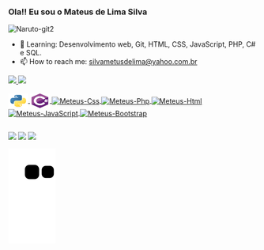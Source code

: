 ### Ola!! Eu sou o Mateus de Lima Silva

![Naruto-git2](https://user-images.githubusercontent.com/89278014/195966401-c8d3c09b-91c3-46b5-ae9e-8bcc35f9d9aa.gif)


- 🌱 Learning: Desenvolvimento web, Git, HTML, CSS, JavaScript, PHP, C# e SQL.
- 📫 How to reach me: silvametusdelima@yahoo.com.br
<div>
  <a href="https://github.com/MateusdeLima">
  <img height="180em" src="https://github-readme-stats.vercel.app/api?username=MateusdeLima&show_icons=true&theme=dracula&include_all_commits=true&count_private=true"/>
  <img height="180em" src="https://github-readme-stats.vercel.app/api/top-langs/?username=MateusdeLima&layout=compact&langs_count=7&theme=dracula"/
</div>
<div style="display: inline_block"><br>
  <img align="center" alt="Rafa-Python" height="30" width="40" src="https://raw.githubusercontent.com/devicons/devicon/master/icons/python/python-original.svg">
  <img align="center" alt="Rafa-Csharp" height="30" width="40" src="https://raw.githubusercontent.com/devicons/devicon/master/icons/csharp/csharp-original.svg">
  <img align="center" alt="Meteus-Css" heitght="30" width="40" src="https://cdn.jsdelivr.net/gh/devicons/devicon/icons/css3/css3-original-wordmark.svg" />
  <img align="center" alt="Meteus-Php" heitght="30" width="40" src="https://cdn.jsdelivr.net/gh/devicons/devicon/icons/php/php-plain.svg" />         
  <img align="center" alt="Meteus-Html" heitght="30" width="40" src="https://cdn.jsdelivr.net/gh/devicons/devicon/icons/html5/html5-original-wordmark.svg" />
  <img align="center" alt="Meteus-JavaScript" heitght="30" width="40" src="https://cdn.jsdelivr.net/gh/devicons/devicon/icons/javascript/javascript-original.svg" />
  <img align="center" alt="Meteus-Bootstrap" heitght="30" width="40" src="https://cdn.jsdelivr.net/gh/devicons/devicon/icons/bootstrap/bootstrap-original.svg" />
               
          
          
         
</div>
  
  ##
  
  <div>
  <a href="https://instagram.com/mat_9921?utm_medium=copy_link" target="_blank"><img src="https://img.shields.io/badge/-Instagram-%23E4405F?style=for-the-badge&logo=instagram&logoColor=white" target="_blank"></a>
  <a href = "mailto:silvamateudelima99@gamil.com"><img src="https://img.shields.io/badge/-Gmail-%23333?style=for-the-badge&logo=gmail&logoColor=white" target="_blank"></a>
  <a href="https://www.linkedin.com/in/mateus-de-lima-silva-4b577a211" target="_blank"><img src="https://img.shields.io/badge/-LinkedIn-%230077B5?style=for-the-badge&logo=linkedin&logoColor=white" target="_blank"></a>  
  <div>
      
  ![Snake animation](https://github.com/MateusdeLima/MateusdeLima/blob/output/github-contribution-grid-snake.svg)
      
